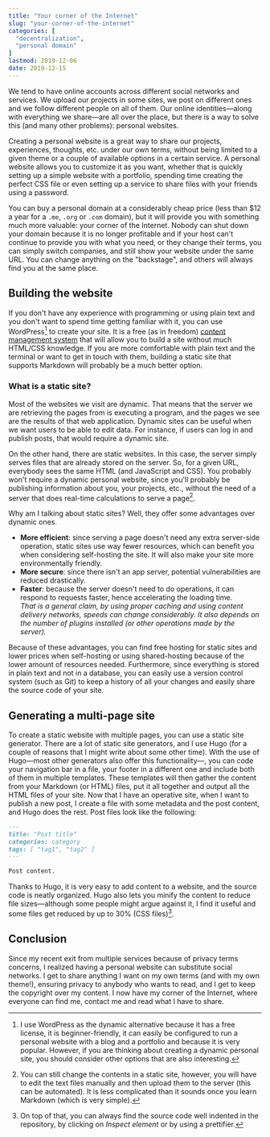 ```yaml
---
title: "Your corner of the Internet"
slug: "your-corner-of-the-internet"
categories: [
  "decentralization",
  "personal domain"
]
lastmod: 2019-12-06
date: 2019-12-15
---
```


We tend to have online accounts across different social networks and services.
We upload our projects in some sites, we post on different ones and we follow
different people on all of them. Our online identities—along with everything we
share—are all over the place, but there is a way to solve this (and many other
problems): personal websites.

Creating a personal website is a great way to share our projects, experiences,
thoughts, etc. under our own terms, without being limited to a given theme or a
couple of available options in a certain service. A personal website allows you
to customize it as you want, whether that is quickly setting up a simple website
with a portfolio, spending time creating the perfect CSS file or even setting up
a service to share files with your friends using a password.

You can buy a personal domain at a considerably cheap price (less than $12 a
year for a `.me`, `.org` or `.com` domain), but it will provide you with
something much more valuable: your corner of the Internet. Nobody can shut down
your domain because it is no longer profitable and if your host can't continue
to provide you with what you need, or they change their terms, you can simply
switch companies, and still show your website under the same URL. You can change
anything on the "backstage", and others will always find you at the same place.

## Building the website

If you don't have any experience with programming or using plain text and you
don't want to spend time getting familiar with it, you can use WordPress[^wp] to
create your site. It is a free (as in freedom) [content management system][cms]
that will allow you to build a site without much HTML/CSS knowledge. If you are
more comfortable with plain text and the terminal or want to get in touch with
them, building a static site that supports Markdown will probably be a much
better option.

[^wp]: I use WordPress as the dynamic alternative because it has a free license,
  it is beginner-friendly, it can easily be configured to run a personal website
  with a blog and a portfolio and because it is very popular. However, if you
  are thinking about creating a dynamic personal site, you should consider other
  options that are also interesting.

### What is a static site?

Most of the websites we visit are dynamic. That means that the server we are
retrieving the pages from is executing a program, and the pages we see are the
results of that web application. Dynamic sites can be useful when we want users
to be able to edit data. For instance, if users can log in and publish posts,
that would require a dynamic site.

On the other hand, there are static websites. In this case, the server simply
serves files that are already stored on the server. So, for a given URL,
everybody sees the same HTML (and JavaScript and CSS). You probably won't
require a dynamic personal website, since you'll probably be publishing
information about you, your projects, etc., without the need of a server that
does real-time calculations to serve a page[^static].

[^static]: You can still change the contents in a static site, however, you will
  have to edit the text files manually and then upload them to the server (this
  can be automated). It is less complicated than it sounds once you learn
  Markdown (which is very simple).

Why am I talking about static sites? Well, they offer some advantages over
dynamic ones.

- **More efficient**: since serving a page doesn't need any extra server-side
  operation, static sites use way fewer resources, which can benefit you when
  considering self-hosting the site. It will also make your site more
  environmentally friendly.
- **More secure**: since there isn't an app server, potential vulnerabilities
  are reduced drastically.
- **Faster**: because the server doesn't need to do operations, it can respond
  to requests faster, hence accelerating the loading time.\
  *That is a general claim, by using proper caching and using content delivery
  networks, speeds can change considerably. It also depends on the number of
  plugins installed (or other operations made by the server).*

Because of these advantages, you can find free hosting for static sites and
lower prices when self-hosting or using shared-hosting because of the lower
amount of resources needed. Furthermore, since everything is stored in plain
text and not in a database, you can easily use a version control system (such as
Git) to keep a history of all your changes and easily share the source code of
your site.

## Generating a multi-page site

To create a static website with multiple pages, you can use a static site
generator. There are a lot of static site generators, and I use Hugo (for a
couple of reasons that I might write about some other time). With the use of
Hugo—most other generators also offer this functionality—, you can code your
navigation bar in a file, your footer in a different one and include both of
them in multiple templates. These templates will then gather the content from
your Markdown (or HTML) files, put it all together and output all the HTML files
of your site. Now that I have an operative site, when I want to publish a new
post, I create a file with some metadata and the post content, and Hugo does the
rest. Post files look like the following:

```markdown
---
title: "Post title"
categories: category
tags: [ "tag1", "tag2" ]
---

Post content.
```

Thanks to Hugo, it is very easy to add content to a website, and the source code
is neatly organized. Hugo also lets you minify the content to reduce file
sizes—although some people might argue against it, I find it useful and some
files get reduced by up to 30% (CSS files)[^minify].

[^minify]: On top of that, you can always find the source code well indented in
  the repository, by clicking on *Inspect element* or by using a prettifier.

## Conclusion

Since my recent exit from multiple services because of privacy terms concerns, I
realized having a personal website can substitute social networks. I get to
share anything I want on my own terms (and with my own theme!), ensuring privacy
to anybody who wants to read, and I get to keep the copyright over my content. I
now have my corner of the Internet, where everyone can find me, contact me and
read what I have to share.


[cms]: <https://en.wikipedia.org/wiki/Content_management_system> "Content management system — Wikipedia"
